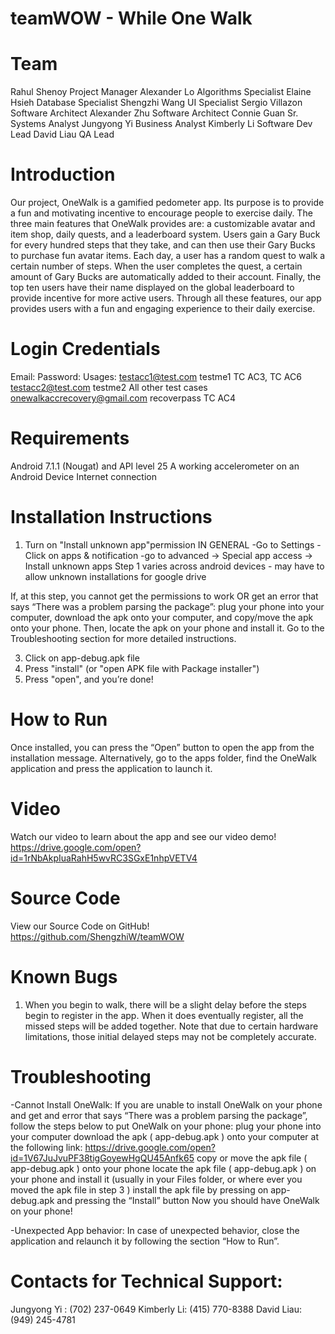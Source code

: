 # teamWOW - While One Walk

# Team
Rahul Shenoy				Project Manager
Alexander Lo 				Algorithms Specialist
Elaine Hsieh 				Database Specialist
Shengzhi Wang 			UI Specialist
Sergio Villazon 			Software Architect
Alexander Zhu 			Software Architect
Connie Guan				Sr. Systems Analyst
Jungyong Yi 				Business Analyst
Kimberly Li 				Software Dev Lead
David Liau	         QA Lead

# Introduction
Our project, OneWalk is a gamified pedometer app. Its purpose is to provide a fun and motivating incentive to encourage people to exercise daily. The three main features that OneWalk provides are: a customizable avatar and item shop, daily quests, and a leaderboard system. Users gain a Gary Buck for every hundred steps that they take, and can then use their Gary Bucks to purchase fun avatar items. Each day, a user has a random quest to walk a certain number of steps. When the user completes the quest, a certain amount of Gary Bucks are automatically added to their account. Finally, the top ten users have their name displayed on the global leaderboard to provide incentive for more active users. Through all these features, our app provides users with a fun and engaging experience to their daily exercise.

# Login Credentials
Email:				Password:		Usages:
testacc1@test.com		testme1			TC AC3, TC AC6
testacc2@test.com		testme2			All other test cases
onewalkaccrecovery@gmail.com	recoverpass		TC AC4

# Requirements
Android 7.1.1 (Nougat) and API level 25
A working accelerometer on an Android Device 
Internet connection

# Installation Instructions
1. Turn on "Install unknown app"permission
IN GENERAL
-Go to Settings
-Click on apps & notification
-go to advanced → Special app access → Install unknown apps
Step 1 varies across android devices - may have to allow unknown installations for google drive

If, at this step, you cannot get the permissions to work OR get an error that says “There was a problem parsing the package”: plug your phone into your computer, download the apk onto your computer, and copy/move the apk onto your phone. Then, locate the apk on your phone and install it. Go to the Troubleshooting section for more detailed instructions.

3. Click on app-debug.apk file
4. Press "install" (or "open APK file with Package installer")
5. Press "open", and you’re done!

# How to Run
Once installed, you can press the “Open” button to open the app from the installation message. Alternatively, go to the apps folder, find the OneWalk application and press the application to launch it.

# Video
Watch our video to learn about the app and see our video demo!
https://drive.google.com/open?id=1rNbAkpIuaRahH5wvRC3SGxE1nhpVETV4

# Source Code
View our Source Code on GitHub!
https://github.com/ShengzhiW/teamWOW

# Known Bugs
1. When you begin to walk, there will be a slight delay before the steps begin to register in the app. When it does eventually register, all the missed steps will be added together. Note that due to certain hardware limitations, those initial delayed steps may not be completely accurate.

# Troubleshooting
-Cannot Install OneWalk:
If you are unable to install OneWalk on your phone and get and error that says “There was a problem parsing the package”, follow the steps below to put OneWalk on your phone:
plug your phone into your computer
download the apk ( app-debug.apk ) onto your computer at the following link:
https://drive.google.com/open?id=1V67JuJvuPF38tigGoyewHgQU45Anfk65
copy or move the apk file ( app-debug.apk ) onto your phone
locate the apk file ( app-debug.apk ) on your phone and install it (usually in your Files folder, or where ever you moved the apk file in step 3 )
install the apk file by pressing on app-debug.apk and pressing the “Install” button
Now you should have OneWalk on your phone!
 
-Unexpected App behavior: 
In case of unexpected behavior, close the application and relaunch it by following the section “How to Run”. 

# Contacts for Technical Support:
Jungyong Yi : (702) 237-0649
Kimberly Li: (415) 770-8388
David Liau: (949) 245-4781


